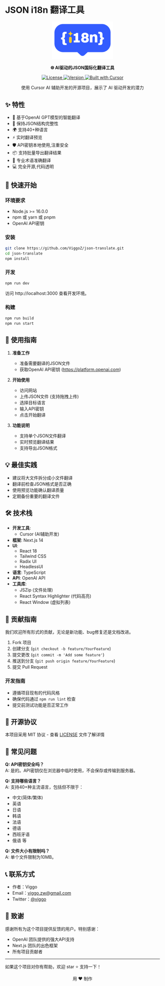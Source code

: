 # JSON i18n 翻译工具

<p align="center">
  <img src="public/logo-blue.png" alt="JSON Translate Logo" width="200"/>
</p>

<p align="center">
  <strong>🌐 AI驱动的JSON国际化翻译工具</strong>
</p>

<p align="center">
  <a href="LICENSE">
    <img src="https://img.shields.io/badge/license-MIT-blue.svg" alt="License">
  </a>
  <a href="package.json">
    <img src="https://img.shields.io/badge/version-0.1.0-green.svg" alt="Version">
  </a>
  <a href="https://cursor.sh">
    <img src="https://img.shields.io/badge/Built%20with-Cursor-blue?style=flat" alt="Built with Cursor">
  </a>
</p>

<p align="center">
  使用 Cursor AI 辅助开发的开源项目，展示了 AI 驱动开发的潜力
</p>

## ✨ 特性

- 🤖 基于OpenAI GPT模型的智能翻译
- 🔄 保持JSON结构完整性
- 🌍 支持40+种语言
- ⚡️ 实时翻译预览
- 🛡️ API密钥本地使用,注重安全
- 📦 支持批量导出翻译结果
- 🎯 专业术语准确翻译
- 💻 完全开源,代码透明

## 🚀 快速开始

### 环境要求

- Node.js >= 16.0.0
- npm 或 yarn 或 pnpm
- OpenAI API密钥

### 安装

```bash
git clone https://github.com/ViggoZ/json-translate.git
cd json-translate
npm install
```

### 开发

```bash
npm run dev
```
访问 http://localhost:3000 查看开发环境。

### 构建

```bash
npm run build
npm run start
```

## 📖 使用指南

1. **准备工作**
   - 准备需要翻译的JSON文件
   - 获取OpenAI API密钥 (https://platform.openai.com)

2. **开始使用**
   - 访问网站
   - 上传JSON文件 (支持拖拽上传)
   - 选择目标语言
   - 输入API密钥
   - 点击开始翻译

3. **功能说明**
   - 支持单个JSON文件翻译
   - 实时预览翻译结果
   - 支持导出JSON格式

## 💡 最佳实践

- 建议将大文件拆分成小文件翻译
- 翻译前检查JSON格式是否正确
- 使用预览功能确认翻译质量
- 定期备份重要的翻译文件

## 🛠 技术栈

- **开发工具**: 
  - Cursor (AI辅助开发)
- **框架**: Next.js 14
- **UI**: 
  - React 18
  - Tailwind CSS
  - Radix UI
  - HeadlessUI
- **语言**: TypeScript
- **API**: OpenAI API
- **工具库**:
  - JSZip (文件处理)
  - React Syntax Highlighter (代码高亮)
  - React Window (虚拟列表)

## 🤝 贡献指南

我们欢迎所有形式的贡献，无论是新功能、bug修复还是文档改进。

1. Fork 项目
2. 创建分支 (`git checkout -b feature/YourFeature`)
3. 提交更改 (`git commit -m 'Add some feature'`)
4. 推送到分支 (`git push origin feature/YourFeature`)
5. 提交 Pull Request

### 开发指南
- 遵循项目现有的代码风格
- 确保代码通过 `npm run lint` 检查
- 提交前测试功能是否正常工作

## 📝 开源协议

本项目采用 MIT 协议 - 查看 [LICENSE](LICENSE) 文件了解详情

## 🙋 常见问题

**Q: API密钥安全吗？**  
A: 是的。API密钥仅在浏览器中临时使用，不会保存或传输到服务器。

**Q: 支持哪些语言？**  
A: 支持40+种主流语言，包括但不限于：
- 中文(简体/繁体)
- 英语
- 日语
- 韩语
- 法语
- 德语
- 西班牙语
- 俄语
等

**Q: 文件大小有限制吗？**  
A: 单个文件限制为10MB。

## 📞 联系方式

- 作者：Viggo
- Email：viggo.zw@gmail.com
- Twitter：[@viggo](https://twitter.com/decohack)

## 🌟 致谢

感谢所有为这个项目提供反馈的用户。特别感谢：

- OpenAI 团队提供的强大API支持
- Next.js 团队的出色框架
- 所有项目贡献者

---

如果这个项目对你有帮助，欢迎 star ⭐️ 支持一下！

<p align="center">用 ❤️ 制作</p>